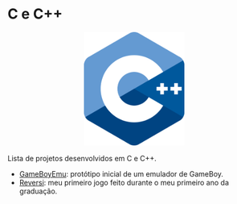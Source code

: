 # C e C++

<p align="center">
<a name="top" href="http://www.cplusplus.com/doc/tutorial/"><img width=200 src=".img/cpp_logo.png"></a>
</p>

Lista de projetos desenvolvidos em C e C++.

* [GameBoyEmu](https://github.com/mstuttgart/plano-de-estudos/tree/master/c%2B%2B/GameBoyEmu): protótipo inicial de um emulador de GameBoy.
* [Reversi](https://github.com/mstuttgart/plano-de-estudos/tree/master/c%2B%2B/Reversi): meu primeiro jogo feito durante o meu primeiro ano da graduação. 
